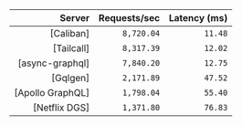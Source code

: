<!-- PERFORMANCE_RESULTS_START -->

| Server | Requests/sec | Latency (ms) |
|--------:|--------------:|--------------:|
| [Caliban] | `8,720.04` | `11.48` |
| [Tailcall] | `8,317.39` | `12.02` |
| [async-graphql] | `7,840.20` | `12.75` |
| [Gqlgen] | `2,171.89` | `47.52` |
| [Apollo GraphQL] | `1,798.04` | `55.40` |
| [Netflix DGS] | `1,371.80` | `76.83` |

<!-- PERFORMANCE_RESULTS_END -->
